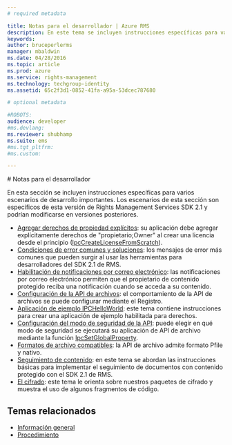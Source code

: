 ```yaml
---
# required metadata

title: Notas para el desarrollador | Azure RMS
description: En este tema se incluyen instrucciones específicas para varios escenarios de desarrollo importantes. 
keywords:
author: bruceperlerms
manager: mbaldwin
ms.date: 04/28/2016
ms.topic: article
ms.prod: azure
ms.service: rights-management
ms.technology: techgroup-identity
ms.assetid: 65c2f3d1-0852-41fa-a95a-53dcec787680

# optional metadata

#ROBOTS:
audience: developer
#ms.devlang:
ms.reviewer: shubhamp
ms.suite: ems
#ms.tgt_pltfrm:
#ms.custom:

---
```


﻿# Notas para el desarrollador

En esta sección se incluyen instrucciones específicas para varios escenarios de desarrollo importantes. Los escenarios de esta sección son específicos de esta versión de Rights Management Services SDK 2.1 y podrían modificarse en versiones posteriores.

- [Agregar derechos de propiedad explícitos](add-explicit-owner-rights.md): su aplicación debe agregar explícitamente derechos de &quot;propietario;Owner&quot; al crear una licencia desde el principio ([IpcCreateLicenseFromScratch](/rights-management/sdk/2.1/api/win/functions#msipc_ipccreatelicensefromscratch)).
- [Condiciones de error comunes y soluciones](common-error-conditions-and-solutions.md): los mensajes de error más comunes que pueden surgir al usar las herramientas para desarrolladores del SDK 2.1 de RMS.
- [Habilitación de notificaciones por correo electrónico](how-to-enable-email-notification.md): las notificaciones por correo electrónico permiten que el propietario de contenido protegido reciba una notificación cuando se acceda a su contenido.
- [Configuración de la API de archivos](file-api-configuration.md): el comportamiento de la API de archivos se puede configurar mediante el Registro.
- [Aplicación de ejemplo IPCHelloWorld](how-to-build-your-first-application.md): este tema contiene instrucciones para crear una aplicación de ejemplo habilitada para derechos.
- [Configuración del modo de seguridad de la API](setting-the-api-security-mode-api-mode.md): puede elegir en qué modo de seguridad se ejecutará su aplicación de API de archivo mediante la función [IpcSetGlobalProperty](/rights-management/sdk/2.1/api/win/functions#msipc_ipcsetglobalproperty).
- [Formatos de archivo compatibles](supported-file-formats.md): la API de archivo admite formato Pfile y nativo.
- [Seguimiento de contenido](tracking-content.md): en este tema se abordan las instrucciones básicas para implementar el seguimiento de documentos con contenido protegido con el SDK 2.1 de RMS.
- [El cifrado](working-with-encryption.md): este tema le orienta sobre nuestros paquetes de cifrado y muestra el uso de algunos fragmentos de código.

 

## Temas relacionados ##
* [Información general](ad-rms-overview.md)
* [Procedimiento](how-to-use-msipc.md)
 

 


<!--HONumber=Apr16_HO3-->


